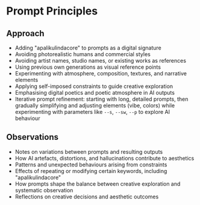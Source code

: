 # Prompt Principles

## Approach
- Adding "apalikulindacore" to prompts as a digital signature
- Avoiding photorealistic humans and commercial styles
- Avoiding artist names, studio names, or existing works as references
- Using previous own generations as visual reference points
- Experimenting with atmosphere, composition, textures, and narrative elements
- Applying self-imposed constraints to guide creative exploration
- Emphasising digital poetics and poetic atmosphere in AI outputs
- Iterative prompt refinement: starting with long, detailed prompts, then gradually simplifying and adjusting elements (vibe, colors) while experimenting with parameters like `--s`, `--sw`, `--p` to explore AI behaviour

## Observations
- Notes on variations between prompts and resulting outputs
- How AI artefacts, distortions, and hallucinations contribute to aesthetics
- Patterns and unexpected behaviours arising from constraints
- Effects of repeating or modifying certain keywords, including "apalikulindacore"
- How prompts shape the balance between creative exploration and systematic observation
- Reflections on creative decisions and aesthetic outcomes
